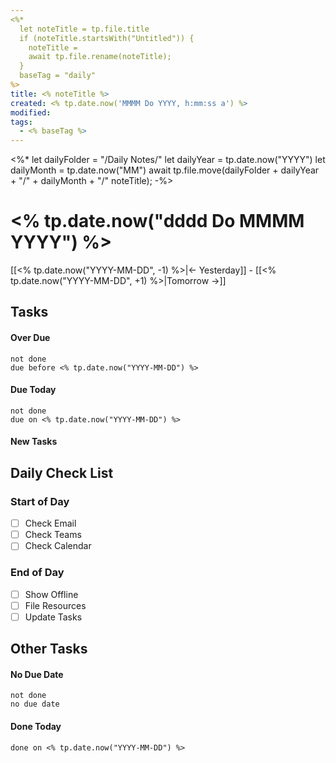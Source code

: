 ```yaml
---
<%*
  let noteTitle = tp.file.title
  if (noteTitle.startsWith("Untitled")) {
	noteTitle = 
	await tp.file.rename(noteTitle);
  } 
  baseTag = "daily"
%>
title: <% noteTitle %>
created: <% tp.date.now('MMMM Do YYYY, h:mm:ss a') %>
modified: 
tags:
  - <% baseTag %>
---
```

<%*
let dailyFolder = "/Daily Notes/" 
let dailyYear = tp.date.now("YYYY")
let dailyMonth = tp.date.now("MM")
await tp.file.move(dailyFolder + dailyYear + "/" + dailyMonth + "/" noteTitle);
-%>

# <% tp.date.now("dddd Do MMMM YYYY") %>
[[<% tp.date.now("YYYY-MM-DD", -1) %>|← Yesterday]] - [[<% tp.date.now("YYYY-MM-DD", +1) %>|Tomorrow →]]


## Tasks

#### Over Due

```tasks
not done
due before <% tp.date.now("YYYY-MM-DD") %>
```

#### Due Today

```tasks
not done
due on <% tp.date.now("YYYY-MM-DD") %>
```

#### New Tasks

## Daily Check List

### Start of Day

- [ ] Check Email
- [ ] Check Teams
- [ ] Check Calendar

### End of Day

- [ ] Show Offline
- [ ] File Resources
- [ ] Update Tasks

## Other Tasks

#### No Due Date

```tasks
not done
no due date
```

#### Done Today

```tasks
done on <% tp.date.now("YYYY-MM-DD") %>
```